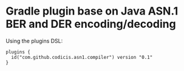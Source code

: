 # Gradle plugin base on Java ASN.1 BER and DER encoding/decoding

Using the plugins DSL:
```
plugins {
  id("com.github.codicis.asn1.compiler") version "0.1"
}
````